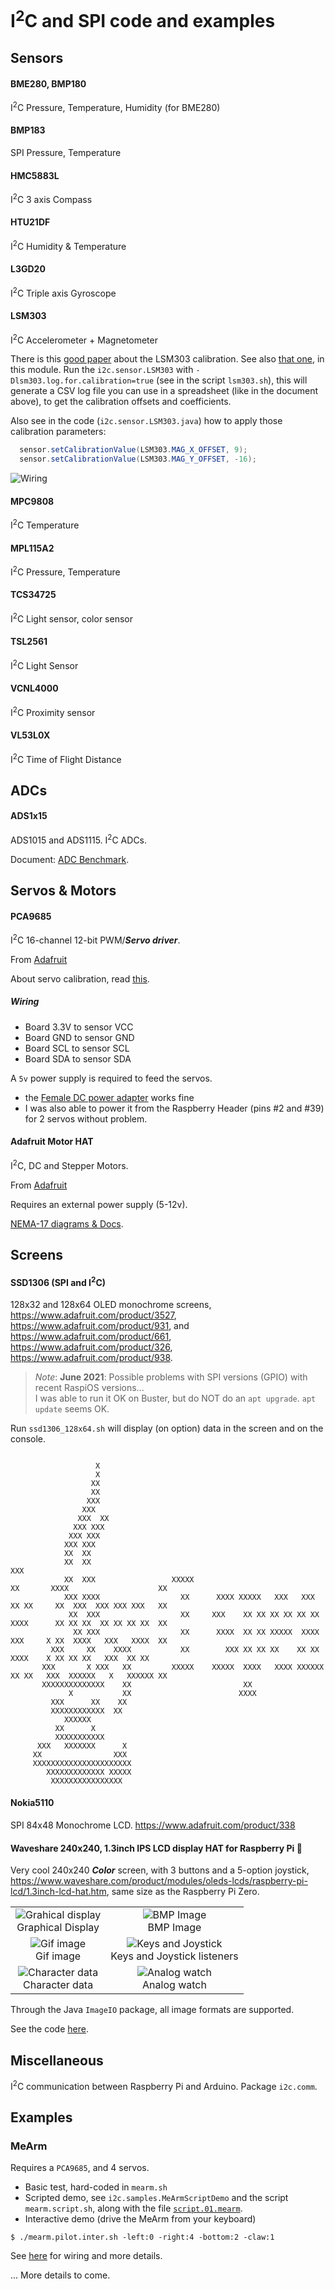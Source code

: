 # I<sup>2</sup>C and SPI code and examples

## Sensors

#### BME280, BMP180
I<sup>2</sup>C Pressure, Temperature, Humidity (for BME280)

#### BMP183
SPI Pressure, Temperature

#### HMC5883L
I<sup>2</sup>C 3 axis Compass

#### HTU21DF
I<sup>2</sup>C Humidity & Temperature

#### L3GD20
I<sup>2</sup>C Triple axis Gyroscope

#### LSM303
I<sup>2</sup>C Accelerometer + Magnetometer

There is this [good paper](https://github.com/praneshkmr/node-lsm303/wiki/Understanding-the-calibration-of-the-LSM303-magnetometer-(compass)) about the LSM303 calibration.
See also [that one](./lsm303.calibration/README.md), in this module.
Run the `i2c.sensor.LSM303` with `-Dlsm303.log.for.calibration=true` (see in the script `lsm303.sh`), this will generate a CSV log file you can use in a spreadsheet (like in the document above),
to get the calibration offsets and coefficients.

Also see in the code (`i2c.sensor.LSM303.java`) how to apply those calibration parameters:
```java
  sensor.setCalibrationValue(LSM303.MAG_X_OFFSET, 9);
  sensor.setCalibrationValue(LSM303.MAG_Y_OFFSET, -16);
```
![Wiring](./img/lsm303.png)

#### MPC9808
I<sup>2</sup>C Temperature

#### MPL115A2
I<sup>2</sup>C Pressure, Temperature

#### TCS34725
I<sup>2</sup>C Light sensor, color sensor

#### TSL2561
I<sup>2</sup>C Light Sensor

#### VCNL4000
I<sup>2</sup>C Proximity sensor

#### VL53L0X
I<sup>2</sup>C Time of Flight Distance

## ADCs

#### ADS1x15
ADS1015 and ADS1115. I<sup>2</sup>C ADCs.

Document: [ADC Benchmark](https://github.com/OlivierLD/raspberry-coffee/blob/master/ADC-benchmark/README.md).

## Servos & Motors

#### PCA9685
I<sup>2</sup>C 16-channel 12-bit PWM/_**Servo driver**_.

From [Adafruit](https://www.adafruit.com/product/815)

About servo calibration, read [this](./PWM.md).

##### Wiring
- Board 3.3V to sensor VCC
- Board GND to sensor GND
- Board SCL to sensor SCL
- Board SDA to sensor SDA

A `5v` power supply is required to feed the servos. 
- the [Female DC power adapter](http://adafru.it/368) works fine
- I was also able to power it from the Raspberry Header (pins #2 and #39) for 2 servos without problem.


#### Adafruit Motor HAT
I<sup>2</sup>C, DC and Stepper Motors.

From [Adafruit](https://www.adafruit.com/product/2348)

Requires an external power supply (5-12v).

[NEMA-17 diagrams & Docs](https://www.circuitspecialists.com/nema_17_stepper_motor_42bygh4807.html). 

## Screens

#### SSD1306 (SPI and I<sup>2</sup>C)
128x32 and 128x64 OLED monochrome screens, https://www.adafruit.com/product/3527, https://www.adafruit.com/product/931, and https://www.adafruit.com/product/661,
https://www.adafruit.com/product/326, https://www.adafruit.com/product/938.

> _Note_: **June 2021**: Possible problems with SPI versions (GPIO) with recent RaspiOS versions...  
> I was able to run it OK on Buster, but do NOT do an `apt upgrade`. `apt update` seems OK.

Run `ssd1306_128x64.sh` will display (on option) data in the screen and on the console.
```
                                                                                                                                
                   X                                                                                                            
                   X                                                                                                            
                  XX                                                                                                            
                  XX                                                                                                            
                 XXX                                                                                                            
                XXX                                                                                                             
               XXX  XX                                                                                                          
              XXX XXX                                                                                                           
             XXX XXX                                                                                                            
            XXX XXX                                                                                                             
            XX  XX                                                                                                              
            XX  XX                                                    XXX                                                       
            XX  XXX                 XXXXX                              XX       XXXX                    XX                      
            XXX XXXX                  XX      XXXX XXXXX   XXX   XXX   XX XX     XX  XXX  XXX XXX XXX   XX                      
             XX  XXX                  XX     XXX    XX XX XX XX XX XX  XXXX      XX XX XX  XX XX XX XX  XX                      
              XX XXX                  XX      XXXX  XX XX XXXXX  XXXX  XXX     X XX  XXXX   XXX   XXXX  XX                      
         XXX     XX    XXXX           XX        XXX XX XX XX    XX XX  XXXX    X XX XX XX   XXX  XX XX                          
       XXX       X XXX   XX         XXXXX    XXXXX  XXXX   XXXX XXXXXX XX XX   XXX  XXXXXX   X   XXXXXX XX                      
       XXXXXXXXXXXXXX    XX                         XX                                                                          
             X           XX                        XXXX                                                                         
         XXX      XX    XX                                                                                                      
         XXXXXXXXXXXX  XX                                                                                                       
            XXXXXX                                                                                                              
          XX      X                                                                                                             
          XXXXXXXXXXX                                                                                                           
      XXX   XXXXXXX      X                                                                                                      
     XX                XXX                                                                                                      
     XXXXXXXXXXXXXXXXXXXXXX                                                                                                     
        XXXXXXXXXXXXX XXXXX                                                                                                     
         XXXXXXXXXXXXXXXX                                                                                                       

```

#### Nokia5110
SPI 84x48 Monochrome LCD. https://www.adafruit.com/product/338

#### Waveshare 240x240, 1.3inch IPS LCD display HAT for Raspberry Pi 🌊
Very cool 240x240 _**Color**_ screen, with 3 buttons and a 5-option joystick, https://www.waveshare.com/product/modules/oleds-lcds/raspberry-pi-lcd/1.3inch-lcd-hat.htm,
same size as the Raspberry Pi Zero.

|    |    |
|:--:|:--:|
| ![Grahical display](./img/01.ws.jpg) <br/> Graphical Display | ![BMP Image](./img/02.ws.jpg) <br/> BMP Image |
| ![Gif image](./img/03.ws.jpg) <br/> Gif image | ![Keys and Joystick](./img/04.ws.jpg) <br/> Keys and Joystick listeners |
| ![Character data](./img/05.ws.jpg) <br/> Character data | ![Analog watch](./img/06.ws.jpg) <br/> Analog watch |

Through the Java `ImageIO` package, all image formats are supported.

See the code [here](https://github.com/OlivierLD/raspberry-coffee/tree/master/I2C.SPI/src/spi/lcd/waveshare).

## Miscellaneous
I<sup>2</sup>C communication between Raspberry Pi and Arduino.
Package `i2c.comm`.

## Examples
### MeArm
Requires a `PCA9685`, and 4 servos.

- Basic test, hard-coded in `mearm.sh`
- Scripted demo, see `i2c.samples.MeArmScriptDemo` and the script `mearm.script.sh`, along with the file [`script.01.mearm`](./script.01.mearm).
- Interactive demo (drive the MeArm from your keyboard)
```
$ ./mearm.pilot.inter.sh -left:0 -right:4 -bottom:2 -claw:1
```

See [here](https://github.com/OlivierLD/raspberry-coffee/tree/master/Processing#mearm-gui) for wiring and more details.

... More details to come.


